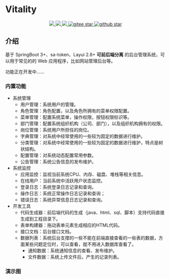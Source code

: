 # Vitality
<p align="center">	
	<a target="_blank" href="https://search.maven.org/search?q=g:%22com.github.mengweijin%22%20AND%20a:%22vitality-parent%22">
		<img src="https://img.shields.io/maven-central/v/com.github.mengweijin/vitality-parent" />
	</a>
	<a target="_blank" href="https://github.com/mengweijin/quickboot/blob/master/LICENSE">
		<img src="https://img.shields.io/badge/license-Apache2.0-blue.svg" />
	</a>
	<a target="_blank" href="https://www.oracle.com/technetwork/java/javase/downloads/index.html">
		<img src="https://img.shields.io/badge/JDK-17-green.svg" />
	</a>
	<a target="_blank" href="https://gitee.com/mengweijin/vitality/stargazers">
		<img src="https://gitee.com/mengweijin/vitality/badge/star.svg?theme=dark" alt='gitee star'/>
	</a>
	<a target="_blank" href='https://github.com/mengweijin/vitality'>
		<img src="https://img.shields.io/github/stars/mengweijin/vitality.svg?style=social" alt="github star"/>
	</a>
</p>

## 介绍
基于 SpringBoot 3+、sa-token、Layui 2.8+ **可前后端分离** 的后台管理系统，可以用于常见的的 Web 应用程序，比如网站管理后台等。

功能正在开发中......

### 内置功能
- 系统管理
  - 用户管理：系统用户的管理。
  - 角色管理：角色配置，以及角色所拥有的菜单权限配置。
  - 菜单管理：配置系统菜单，操作权限，按钮权限标识等。
  - 部门管理：配置系统组织机构（公司、部门），以及组织机构拥有的权限。
  - 岗位管理：系统用户所担任的岗位。
  - 字典管理：对系统中经常使用的一些较为固定的数据进行维护。
  - 分类管理：对系统中经常使用的一些较为固定的数据进行维护，特点是树状结构。
  - 配置管理：对系统动态配置常用参数。
  - 公告管理：系统公告信息的发布维护。
- 系统监控 
  - 应用监控：监视当前系统CPU、内存、磁盘、堆栈等相关信息。
  - 在线用户：当前系统中活跃用户状态监控。
  - 登录日志：系统登录日志记录和查询。
  - 操作日志：系统正常操作日志记录和查询；
  - 错误日志：系统异常信息日志记录和查询。
- 开发工具
  - 代码生成器：前后端代码的生成（java、html、sql、脚本）支持代码直接生成到工程目录下。
  - 表单构建器：拖动表单元素生成相应的HTML代码。
  - 接口文档：后台接口文档。
  - 数据列表：系统后台支撑的一些不能在前端直接查看的一些表的数据，方面某些问题定位时，可以查看，就不用进入数据库查看了。
    - 通知数据：系统通知信息的查看、发布维护。
    - 文件数据：系统上传文件后，产生的记录列表。

### 演示图
